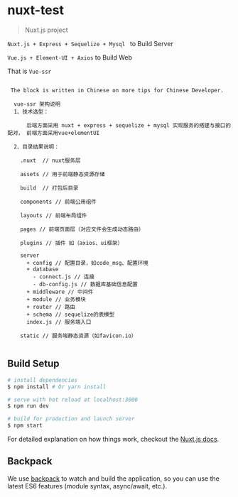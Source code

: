 # nuxt-test

> Nuxt.js project

 `Nuxt.js + Express + Sequelize + Mysql ` to Build Server
 
 `Vue.js + Element-UI + Axios` to Build Web
 
 That is `Vue-ssr`


```

 The block is written in Chinese on more tips for Chinese Developer.

  vue-ssr 架构说明
  1、技术选型：
  
      后端方面采用 nuxt + express + sequelize + mysql 实现服务的搭建与接口的配对， 前端方面采用vue+elementUI
      
  2、目录结果说明：
  
    .nuxt  // nuxt服务层
    
    assets // 用于前端静态资源存储
    
    build  // 打包后目录
    
    components // 前端公用组件
    
    layouts // 前端布局组件
    
    pages // 前端页面层（对应文件会生成动态路由）
    
    plugins // 插件 如（axios、ui框架）
    
    server 
      + config // 配置目录，如code_msg、配置环境
      + database 
        - connect.js // 连接 
        - db-config.js // 数据库基础信息配置
      + middleware // 中间件
      + module // 业务模块
      + router // 路由
      + schema // sequelize的表模型
      index.js // 服务端入口
      
    static // 服务端静态资源（如favicon.io）
    
```

## Build Setup

``` bash
# install dependencies
$ npm install # Or yarn install

# serve with hot reload at localhost:3000
$ npm run dev

# build for production and launch server
$ npm start
```

For detailed explanation on how things work, checkout the [Nuxt.js docs](https://github.com/nuxt/nuxt.js).

## Backpack

We use [backpack](https://github.com/palmerhq/backpack) to watch and build the application, so you can use the latest ES6 features (module syntax, async/await, etc.).

